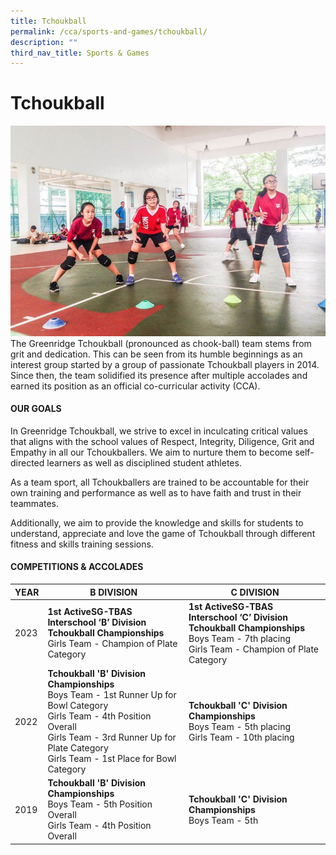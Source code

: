 ```yaml
---
title: Tchoukball
permalink: /cca/sports-and-games/tchoukball/
description: ""
third_nav_title: Sports & Games
---
```

# **Tchoukball**

![](/images/2a.jpg)
The Greenridge Tchoukball (pronounced as chook-ball) team stems from grit and dedication. This can be seen from its humble beginnings as an interest group started by a group of passionate Tchoukball players in 2014. Since then, the team solidified its presence after multiple accolades and earned its position as an official co-curricular activity (CCA). <br>

 
#### **OUR GOALS**

In Greenridge Tchoukball, we strive to excel in inculcating critical values that aligns with the school values of Respect, Integrity, Diligence, Grit and Empathy in all our Tchoukballers. We aim to nurture them to become self-directed learners as well as disciplined student athletes. 

As a team sport, all Tchoukballers are trained to be accountable for their own training and performance as well as to have faith and trust in their teammates. 

Additionally, we aim to provide the knowledge and skills for students to understand, appreciate and love the game of Tchoukball through different fitness and skills training sessions. 


#### **COMPETITIONS &amp; ACCOLADES**

|**YEAR** | **B DIVISION** | **C DIVISION** |
| ---| ---| ---|
|2023 |  **1st ActiveSG-TBAS Interschool ‘B’ Division Tchoukball Championships** <br>Girls Team - Champion of Plate Category |**1st ActiveSG-TBAS Interschool ‘C’ Division Tchoukball Championships** <br>Boys Team - 7th placing <br>Girls Team - Champion of Plate Category|
|2022 |  **Tchoukball 'B' Division Championships**  <br> Boys Team - 1st Runner Up for Bowl Category <br>Girls Team - 4th Position Overall <br>Girls Team - 3rd Runner Up for Plate Category<br> Girls Team - 1st Place for Bowl Category  |**Tchoukball 'C' Division Championships**<br> Boys Team - 5th placing<br> Girls Team - 10th placing|
|2019 |  **Tchoukball 'B' Division Championships**  <br> Boys Team - 5th Position Overall  <br> Girls Team - 4th Position Overall |**Tchoukball 'C' Division Championships**<br> Boys Team - 5th